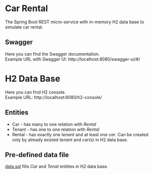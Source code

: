 # Car Rental
The Spring Boot REST micro-service with in-memory H2 data base to simulate car rental.

## Swagger
Here you can find the Swagger documentation.  
Example URL with Swagger UI: http://localhost:8080/swagger-ui/#/

# H2 Data Base
Here you can find H2 console.  
Example URL: http://localhost:8080/h2-console/

## Entities
* Car - has many to one relation with _Rental_
* Tenant - has one to one relation with _Rental_
* Rental - has exactly one _tenant_ and at least one _car_. Can be created only by already existed _tenant_ and _car(s)_ in H2 data base. 

## Pre-defined data file
[data.sql](https://github.com/shadarok/car-rental/blob/master/src/main/resources/data.sql) fills _Car_ and _Tenat_ entities in H2 data base.

